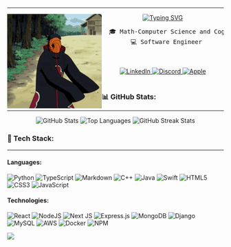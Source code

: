 ___

<div align="center">
  <img src="./tobi.gif" alt="tobi" width="220px" align="left"/>
<a href="https://git.io/typing-svg"><img src="https://readme-typing-svg.demolab.com?font=Fira+Code&weight=500&size=26&pause=1000&color=763EC6&center=true&multiline=true&repeat=false&width=600&height=80&lines=Hello+I+am+Chris!;Tech+enthusiast+with+a+touch+of+magic." alt="Typing SVG" /></a>
  <pre>
  🎓 Math-Computer Science and Cognitive Science ML Student at <a href="https://www.ucsd.edu" target="_blank">UC San Diego</a>
  💻 Software Engineer
  
  </pre>

  <a href="https://www.linkedin.com/in/christopher-rebollar-ramirez/" target="_blank">
  <img src="https://img.shields.io/badge/linkedin-%230077B5.svg?style=for-the-badge&logo=linkedin&logoColor=white" alt="LinkedIn" />
</a>
<a href="https://discord.com/users/443200364926205979" target="_blank">
  <img src="https://img.shields.io/badge/Discord-%235865F2.svg?style=for-the-badge&logo=discord&logoColor=white" alt="Discord" />
</a>
<a href="javascript:void(0);" onclick="copyEmail()">
  <img src="https://img.shields.io/badge/Apple-%23000000.svg?style=for-the-badge&logo=apple&logoColor=white" alt="Apple" />
</a>

<script>
  function copyEmail() {
    const email = 'your-email@example.com'; // Replace with your actual email address
    const textArea = document.createElement('textarea');
    textArea.value = email;
    document.body.appendChild(textArea);
    textArea.select();
    document.execCommand('copy');
    document.body.removeChild(textArea);
    alert('Email copied to clipboard: ' + email);
  }
</script>


  
</div>

<br>

### 📊 GitHub Stats:
---
<div align="center">
<img src="https://github-readme-stats.vercel.app/api?username=crebollarramirez&theme=midnight-purple&hide_border=false&include_all_commits=false&count_private=false" alt="GitHub Stats" height="190px"/>
<img src="https://github-readme-stats.vercel.app/api/top-langs/?username=crebollarramirez&theme=midnight-purple&hide_border=false&include_all_commits=false&count_private=false&layout=compact" alt="Top Languages" height="190px"/>
<img  src="https://github-readme-streak-stats.herokuapp.com/?user=crebollarramirez&theme=midnight-purple&hide_border=false" alt="GitHub Streak Stats" height="190px"/>
</div>

### 🧠 Tech Stack:
___

#### Languages:
![Python](https://img.shields.io/badge/python-3670A0?style=for-the-badge&logo=python&logoColor=ffdd54)
![TypeScript](https://img.shields.io/badge/typescript-%23007ACC.svg?style=for-the-badge&logo=typescript&logoColor=white)
![Markdown](https://img.shields.io/badge/markdown-%23000000.svg?style=for-the-badge&logo=markdown&logoColor=white)
![C++](https://img.shields.io/badge/c++-%2300599C.svg?style=for-the-badge&logo=c%2B%2B&logoColor=white)
![Java](https://img.shields.io/badge/java-%23ED8B00.svg?style=for-the-badge&logo=openjdk&logoColor=white)
![Swift](https://img.shields.io/badge/swift-F54A2A?style=for-the-badge&logo=swift&logoColor=white)
![HTML5](https://img.shields.io/badge/html5-%23E34F26.svg?style=for-the-badge&logo=html5&logoColor=white)
![CSS3](https://img.shields.io/badge/css3-%231572B6.svg?style=for-the-badge&logo=css3&logoColor=white)
![JavaScript](https://img.shields.io/badge/javascript-%23323330.svg?style=for-the-badge&logo=javascript&logoColor=%23F7DF1E)

#### Technologies:
![React](https://img.shields.io/badge/react-%2320232a.svg?style=for-the-badge&logo=react&logoColor=%2361DAFB)
![NodeJS](https://img.shields.io/badge/node.js-6DA55F?style=for-the-badge&logo=node.js&logoColor=white)
![Next JS](https://img.shields.io/badge/Next-black?style=for-the-badge&logo=next.js&logoColor=white)
![Express.js](https://img.shields.io/badge/express.js-%23404d59.svg?style=for-the-badge&logo=express&logoColor=%2361DAFB)
![MongoDB](https://img.shields.io/badge/MongoDB-%234ea94b.svg?style=for-the-badge&logo=mongodb&logoColor=white)
![Django](https://img.shields.io/badge/django-%23092E20.svg?style=for-the-badge&logo=django&logoColor=white)
![MySQL](https://img.shields.io/badge/mysql-4479A1.svg?style=for-the-badge&logo=mysql&logoColor=white)
![AWS](https://img.shields.io/badge/AWS-%23FF9900.svg?style=for-the-badge&logo=amazon-aws&logoColor=white)
![Docker](https://img.shields.io/badge/docker-%230db7ed.svg?style=for-the-badge&logo=docker&logoColor=white)
![NPM](https://img.shields.io/badge/NPM-%23CB3837.svg?style=for-the-badge&logo=npm&logoColor=white)


[![](https://visitcount.itsvg.in/api?id=crebollarramirez&icon=6&color=11)](https://visitcount.itsvg.in)

<!-- For typing svg -->

<!-- https://readme-typing-svg.demolab.com/demo/?weight=500&size=26&color=763EC6&center=true&multiline=true&repeat=false&width=600&height=80&lines=Hello+I+am+Chris!;Tech+enthusiast+with+a+touch+of+magic. -->
